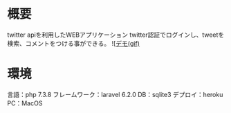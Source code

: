 # 概要
  twitter apiを利用したWEBアプリケーション
  twitter認証でログインし、tweetを検索、コメントをつける事ができる。
 ![[デモ(gif)](https://raw.githubusercontent.com/wiki/sugar821/laravel_twitter_api/medias/20191101_laravel.gif)

# 環境
言語：php 7.3.8
フレームワーク：laravel 6.2.0
DB：sqlite3
デプロイ：heroku
PC：MacOS
